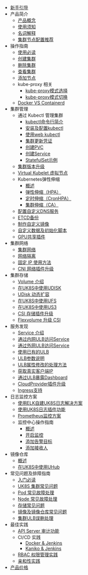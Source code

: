<!--* [概览](/uk8s/README) -->
* [新手引导](/uk8s/readme2)
* 产品简介
    * [产品概念](/uk8s/introduction/whatisuk8s)
    * [使用须知](/uk8s/introduction/restriction)
    * [名词解释](/uk8s/introduction/concept)
    <!--* [漏洞修复记录](/uk8s/introduction/vulnerability/README)-->
    * [集群节点配置推荐](/uk8s/introduction/node_requirements)
* 操作指南
    * [使用必读](/uk8s/userguide/before_start)
    * [创建集群](/uk8s/userguide/createcluster)
    * [删除集群](/uk8s/userguide/deletecluster)
    * [查看集群](/uk8s/userguide/describecluster)
    * [添加节点](/uk8s/userguide/addnode)
    * kube-proxy 相关
        * [kube-proxy模式选择](/uk8s/userguide/kubeproxy_mode)
        * [kube-proxy模式切换](/uk8s/userguide/kubeproxy_edit)
    * [Docker VS Containerd](/uk8s/userguide/docker_vs_containerd)
* 集群管理
    * 通过 Kubectl 管理集群
        * [kubectl命令行简介](/uk8s/manageviakubectl/intro_of_kubectl)
        * [安装及配置kubectl](/uk8s/manageviakubectl/connectviakubectl)
        * [使用web kubectl](/uk8s/manageviakubectl/webterminal)
        * [集群更新凭证](/uk8s/manageviakubectl/reset_token)
        * [创建PVC](/uk8s/manageviakubectl/createpvc)
        * [创建Service](/uk8s/manageviakubectl/createservice)
        * [StatefulSet示例](/uk8s/manageviakubectl/sts_example)
    * [集群版本升级](/uk8s/administercluster/cluster_version_update)
    * [Virtual Kubelet 虚拟节点](/uk8s/administercluster/virtual_kubelet)
    * Kubernetes弹性伸缩
        * [概述](/uk8s/administercluster/autoscaling/intro)
        * [弹性伸缩（HPA）](/uk8s/administercluster/autoscaling/hpa)
        * [定时伸缩（CronHPA）](/uk8s/administercluster/autoscaling/cronhpa)
        * [集群伸缩（CA）](/uk8s/administercluster/autoscaling/ca)    
    * [配置自定义DNS服务](/uk8s/administercluster/custom_dns_service)      
    * [ETCD备份](/uk8s/administercluster/etcd_backup)    
    * [制作自定义镜像](/uk8s/administercluster/custom_image)
    * [自定义数据及初始化脚本](/uk8s/administercluster/cloud_init)
    * [GPU共享插件](/uk8s/administercluster/gpu-share)
* 集群网络
    * [集群网络](/uk8s/network/uk8s_network)
    * [网络隔离](/uk8s/network/networkpolicy)
    * [固定 IP 使用方法](/uk8s/network/static_ip)
    * [CNI 网络插件升级](/uk8s/network/cni_update)
* 集群存储
    * [Volume 介绍](/uk8s/volume/intro)
    * [在UK8S中使用UDISK](/uk8s/volume/udisk)
    * [UDisk 动态扩容](/uk8s/volume/expandvolume)
    <!-- * [在UK8S中使用已有UDISK](/uk8s/volume/statusudisk) -->
    * [在UK8S中使用UFS](/uk8s/volume/ufs)
    <!-- * [动态PV使用UFS](/uk8s/volume/dynamic_ufs)-->
    * [在UK8S中使用US3](/uk8s/volume/ufile)
    * [CSI 存储插件升级](/uk8s/volume/CSI_update)
    * [Flexvolume 升级 CSI](/uk8s/volume/flexv_csi)
* 服务发现
    * [Service 介绍](/uk8s/service/intro)
    * [通过内网ULB访问Service](/uk8s/service/internalservice)
    * [通过外网ULB访问Service](/uk8s/service/externalservice)
    * [使用已有的ULB](/uk8s/service/ulb_designation)
    * [ULB参数说明](/uk8s/service/annotations)
    * [ULB属性修改的处理方法](/uk8s/service/change_ulb_name)
    * [获取真实客户端IP](/uk8s/service/getresourceip)
    * [通过ULB暴露Dashboard](/uk8s/service/dashboard)
    * [CloudProvider插件升级](/uk8s/service/cp_update)
    * [Ingress支持](/uk8s/service/ingress/README)
* 日志监控方案
    * [使用ELK自建UK8S日志解决方案](/uk8s/log/elastic_filebeat_kibana_solution)
    * [使用UK8S日志插件功能](/uk8s/log/ELKplugin)
    * [Prometheus监控方案](/uk8s/monitor/prometheus/README)
    * 监控中心操作指南
        * [概述](/uk8s/monitor/prometheusplugin/intro.md)
        * [开启监控](/uk8s/monitor/prometheusplugin/startmonitor.md)
        * [添加告警目标](/uk8s/monitor/prometheusplugin/addmonitortarget.md)
        * [添加接收人](/uk8s/monitor/prometheusplugin/addreceiver.md)
* 镜像仓库
    * [概述](/uk8s/dockerhub/outline)  
    * [在UK8S中使用UHub](/uk8s/dockerhub/using_uhub_in_uk8s)   
* 常见问题及排障指南
    * [入门必读](/uk8s/troubleshooting/startguide)
    * [UK8S 集群常见问题](/uk8s/troubleshooting/k8s_debug_summary)
    <!--* [集群常见问题](/uk8s/q/cluster)-->  
    * [Pod 常见故障处理](/uk8s/troubleshooting/pod_debug_summary)
        <!--* [概述](/uk8s/troubleshooting/pod_debug_summary)-->
    * [Node 常见故障处理](/uk8s/troubleshooting/node_debug_summary)
        <!--* [概述](/uk8s/troubleshooting/node_debug_summary)
        * [预防OOM](/uk8s/troubleshooting/prevent_oom)-->
    * [存储常见问题](/uk8s/q/storage)
    * [镜像及镜像仓库常见问题](/uk8s/q/registry) 
    <!--* [容器常见问题](/uk8s/q/container) -->
    * [集群ULB误删处理](/uk8s/troubleshooting/ulb_undelete)
* 最佳实践
    * [API Server 审计功能](/uk8s/bestpractice/apiserver_audit)
    * CI/CD 实践
        * [Docker & Jenkins](/uk8s/bestpractice/cicd)
        * [Kaniko & Jenkins](/uk8s/bestpractice/cicd_containerd)
    * [RBAC 权限管理实践](/uk8s/bestpractice/rbac_practice)
    * [亲和性实践](/uk8s/bestpractice/affinity)
* [产品价格](/uk8s/price)

<!-- * 应用商店
    * [关于应用商店](/uk8s/helm/abouthelm)
    * [安装使用应用商店](/uk8s/helm/init)
    * [安装应用](/uk8s/helm/install)
    * [管理应用](/uk8s/helm/manager)
    * [一键安装应用](/uk8s/helm/installapp) 
